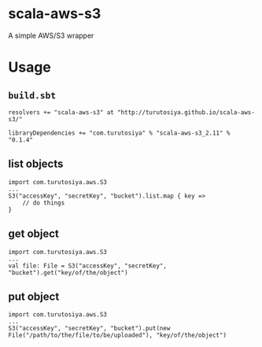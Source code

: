 # scala-aws-s3

A simple AWS/S3 wrapper

# Usage

## `build.sbt`

    resolvers += "scala-aws-s3" at "http://turutosiya.github.io/scala-aws-s3/"

    libraryDependencies += "com.turutosiya" % "scala-aws-s3_2.11" % "0.1.4"

## list objects

    import com.turutosiya.aws.S3
    ...
    S3("accessKey", "secretKey", "bucket").list.map { key =>
        // do things
    }

## get object

    import com.turutosiya.aws.S3
    ...
    val file: File = S3("accessKey", "secretKey", "bucket").get("key/of/the/object")

## put object

    import com.turutosiya.aws.S3
    ...
    S3("accessKey", "secretKey", "bucket").put(new File("/path/to/the/file/to/be/uploaded"), "key/of/the/object")
